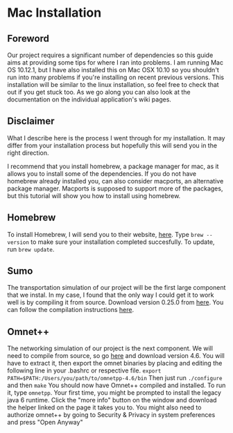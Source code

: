 # Mac Installation

## Foreword
Our project requires a significant number of dependencies so this guide aims at providing some tips for where I ran into problems. I am running Mac OS 10.12.1, but I have also installed this on Mac OSX 10.10 so you shouldn't run into many problems if you're installing on recent previous versions. This installation will be similar to the linux installation, so feel free to check that out if you get stuck too. As we go along you can also look at the documentation on the individual application's wiki pages.

## Disclaimer
What I describe here is the process I went through for my installation. It may differ from your installation process but hopefully this will send you in the right direction.

I recommend that you install homebrew, a package manager for mac, as it allows you to install some of the dependencies. If you do not have homebrew already installed you, can also consider macports, an alternative package manager. Macports is supposed to support more of the packages, but this tutorial will show you how to install using homebrew.

## Homebrew
To install Homebrew, I will send you to their website, [here](http://brew.sh). Type `brew --version` to make sure your installation completed succesfully. To update, run `brew update`.

## Sumo
The transportation simulation of our project will be the first large component that we instal. In my case, I found that the only way I could get it to work well is by compiling it from source. Download version 0.25.0 from [here](https://sourceforge.net/projects/sumo/files/sumo/version%200.25.0/sumo-src-0.25.0.zip/download). You can follow the compilation instructions [here](http://sumo.dlr.de/wiki/Installing/MacOS_Build_w_Homebrew).

## Omnet++
The networking simulation of our project is the next component. We will need to compile from source, so go [here](https://omnetpp.org/component/jdownloads/download/32-release-older-versions/2290-omnet-4-6-source-ide-tgz) and download version 4.6. You will have to extract it, then export the omnet binaries by placing and editing the following line in your .bashrc or respective file.
`export PATH=$PATH:/Users/you/path/to/omnetpp-4.6/bin`
Then just run `./configure` and then `make`
You should now have Omnet++ compiled and installed. To run it, type `omnetpp`. Your first time, you might be prompted to install the legacy java 6 runtime. Click the "more info" button on the window and download the helper linked on the page it takes you to. You might also need to authorize omnet++ by going to Security & Privacy in system preferences and press "Open Anyway"
